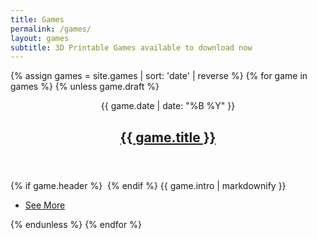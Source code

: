 ```yaml
---
title: Games
permalink: /games/
layout: games
subtitle: 3D Printable Games available to download now
---
```


{% assign games = site.games | sort: 'date' | reverse %}
{% for game in games %}
{% unless game.draft %}
<article>
    <header>
        <span class="date">{{ game.date | date: "%B %Y" }}</span>
        <h2><a href="{{ game.url }}">{{ game.title }}</a></h2>
    </header>
    {% if game.header %}
    <a href="{{ game.url }}" class="image fit"><img src="\{{ game.header }}" alt=""></a>
    {% endif %}
    {{ game.intro | markdownify }}
    <ul class="actions special">
        <li><a href="{{ game.url }}" class="button">See More</a></li>
    </ul>
</article>
{% endunless %}
{% endfor %}
